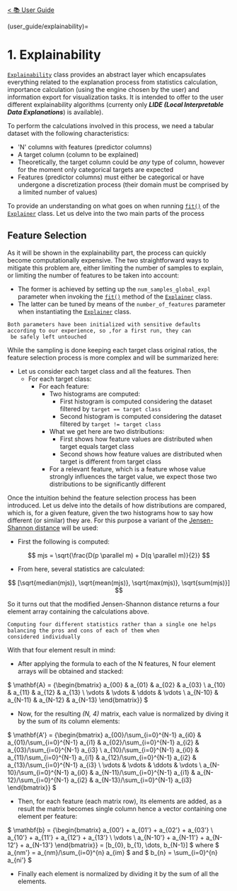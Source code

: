 [< 📚 User Guide](user_guide/user_guide)

(user_guide/explainability)=
# 1. Explainability

[`Explainability`](../api_reference/explainability.md) class provides an abstract layer which encapsulates everything 
related to the explanation process from statistics calculation, importance calculation (using the engine chosen by the 
user) and information export for visualization tasks. It is intended to offer to the user different explainability 
algorithms (currenty only ***LIDE (Local Interpretable Data Explanations***) is available).


To perform the calculations involved in this process, we need a tabular dataset with the following characteristics:
- 'N' columns with features (predictor columns)
-  A target column (column to be explained)
-  Theoretically, the target column could be *any* type of column, however for the moment only categorical targets are 
expected
-  Features (predictor columns) must either be categorical or have undergone a discretization process (their domain
must be comprised by a limited number of values)

 

To provide an understanding on what goes on when running 
[`fit()`](../api_reference/explainability.md#xaiographs.Explainer.fit) of the 
[`Explainer`](../api_reference/explainability.md) class. Let us delve into the two main parts of the process


## Feature Selection
As it will be shown in the explainability part, the process can quickly become computationally expensive. The two 
straightforward ways to mitigate this problem are, either limiting the number of samples to explain, or limiting the 
number of features to be taken into account:
-  The former is achieved by setting up the `num_samples_global_expl` parameter when invoking the 
[`fit()`](../api_reference/explainability.md#xaiographs.Explainer.fit) method of the 
[`Explainer`](../api_reference/explainability.md) class.
-  The latter can be tuned by means of the `number_of_features` parameter when instantiating the 
[`Explainer`](../api_reference/explainability.md) class. 

```{note}
Both parameters have been initialized with sensitive defaults according to our experience, so ,for a first run, they can
 be safely left untouched
```

While the sampling is done keeping each target class original ratios, the feature selection process is more complex and
will be summarized here:
- Let us consider each target class and all the features. Then
    - For each target class:
        - For each feature:
            - Two histograms are computed:
                - First histogram is computed considering the dataset filtered by `target == target class`
                - Second histogram is computed considering the dataset filtered by `target != target class`
            - What we get here are two distributions:
                - First shows how feature values are distributed when target equals target class
                - Second shows how feature values are distributed when target is different from target class
            - For a relevant feature, which is a feature whose value strongly influences the target value, we expect 
            those two distributions to be significantly different
            
Once the intuition behind the feature selection process has been introduced. Let us delve into the details of how 
distributions are compared, which is, for a given feature, given the two histograms how to say how different (or 
similar) they are. For this purpose a variant of the
 [Jensen-Shannon distance](https://docs.scipy.org/doc/scipy/reference/generated/scipy.spatial.distance.jensenshannon.html) 
 will be used:
- First the following is computed:

$$
mjs = \sqrt{\frac{D(p \parallel m) + D(q \parallel m)}{2}}
$$

- From here, several statistics are calculated:

$$              
[\sqrt{median(mjs)}, \sqrt{mean(mjs)}, \sqrt{max(mjs)}, \sqrt{sum(mjs)}]
$$       

So it turns out that the modified Jensen-Shannon distance returns a four element array containing the calculations
 above.
 
```{hint}
Computing four different statistics rather than a single one helps balancing the pros and cons of each of them when 
considered individually
```

With that four element result in mind:
- After applying the formula to each of the N features, N four element arrays will be obtained and stacked:

$
\mathbf{A} = {\begin{bmatrix}
    a_{00} & a_{01} & a_{02} & a_{03} \\
    a_{10} & a_{11} & a_{12} & a_{13} \\
    \vdots & \vdots & \ddots & \vdots \\
    a_{N-10} & a_{N-11} & a_{N-12} & a_{N-13}
\end{bmatrix}}
$

- Now, for the resulting *(N, 4)* matrix, each value is normalized by diving it by the sum of its column elements:

$
\mathbf{A'} = {\begin{bmatrix}
    a_{00}/\sum_{i=0}^{N-1} a_{i0} & a_{01}/\sum_{i=0}^{N-1} a_{i1} & a_{02}/\sum_{i=0}^{N-1} a_{i2} & a_{03}/\sum_{i=0}^{N-1} a_{i3} \\
    a_{10}/\sum_{i=0}^{N-1} a_{i0} & a_{11}/\sum_{i=0}^{N-1} a_{i1} & a_{12}/\sum_{i=0}^{N-1} a_{i2} & a_{13}/\sum_{i=0}^{N-1} a_{i3} \\
    \vdots & \vdots & \ddots & \vdots \\
    a_{N-10}/\sum_{i=0}^{N-1} a_{i0} & a_{N-11}/\sum_{i=0}^{N-1} a_{i1} & a_{N-12}/\sum_{i=0}^{N-1} a_{i2} & a_{N-13}/\sum_{i=0}^{N-1} a_{i3}
\end{bmatrix}}
$
- Then, for each feature (each matrix row), its elements are added, as a result the matrix becomes single column hence 
 a vector containing one element per feature:
 
$
\mathbf{b} = {\begin{bmatrix}
    a_{00'} + a_{01'} + a_{02'} + a_{03'} \\
    a_{10'} + a_{11'} + a_{12'} + a_{13'} \\
    \vdots \\
    a_{N-10'} + a_{N-11'} + a_{N-12'} + a_{N-13'}
\end{bmatrix}} = [b_{0}, b_{1}, \dots, b_{N-1}]
$
where
$
a_{nm'} = a_{nm}/\sum_{i=0}^{n} a_{im}
$
and
$
b_{n} = \sum_{i=0}^{n} a_{ni'}
$

- Finally each element is normalized by dividing it by the sum of all the elements.
